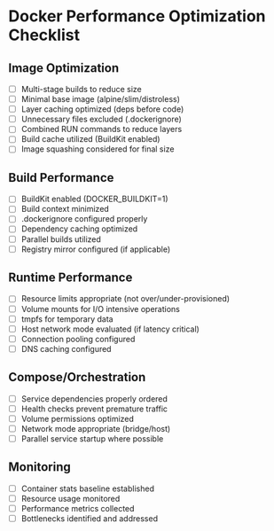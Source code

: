 # Docker Performance Optimization Checklist

## Image Optimization
- [ ] Multi-stage builds to reduce size
- [ ] Minimal base image (alpine/slim/distroless)
- [ ] Layer caching optimized (deps before code)
- [ ] Unnecessary files excluded (.dockerignore)
- [ ] Combined RUN commands to reduce layers
- [ ] Build cache utilized (BuildKit enabled)
- [ ] Image squashing considered for final size

## Build Performance
- [ ] BuildKit enabled (DOCKER_BUILDKIT=1)
- [ ] Build context minimized
- [ ] .dockerignore configured properly
- [ ] Dependency caching optimized
- [ ] Parallel builds utilized
- [ ] Registry mirror configured (if applicable)

## Runtime Performance
- [ ] Resource limits appropriate (not over/under-provisioned)
- [ ] Volume mounts for I/O intensive operations
- [ ] tmpfs for temporary data
- [ ] Host network mode evaluated (if latency critical)
- [ ] Connection pooling configured
- [ ] DNS caching configured

## Compose/Orchestration
- [ ] Service dependencies properly ordered
- [ ] Health checks prevent premature traffic
- [ ] Volume permissions optimized
- [ ] Network mode appropriate (bridge/host)
- [ ] Parallel service startup where possible

## Monitoring
- [ ] Container stats baseline established
- [ ] Resource usage monitored
- [ ] Performance metrics collected
- [ ] Bottlenecks identified and addressed
